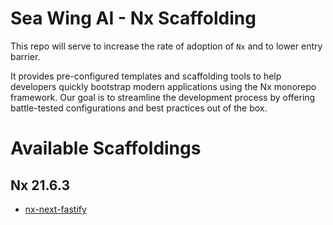 # Sea Wing AI - Nx Scaffolding

This repo will serve to increase the rate of adoption of `Nx` and to lower entry barrier. 

It provides pre-configured templates and scaffolding tools to help developers quickly bootstrap modern applications using the Nx monorepo framework. Our goal is to streamline the development process by offering battle-tested configurations and best practices out of the box.

# Available Scaffoldings

## Nx 21.6.3
- [nx-next-fastify](./21.6.3/nx-next-fastify/README.md)